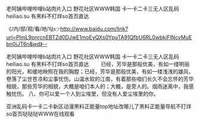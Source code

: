 老阿姨哔哩哔哩b站肉片入口
野花社区WWW韩国
卡一卡二卡三无人区乱码
heiliao.su 有黑料不打烊so首页直达


《/内/部/观/看/地/址👉http://www.baidu.com/link?url=PImL9pnrcnEBTZd0DJwE1moEyQXs0YpuTA91QfbU6RL0wbkiFlNcvMuEbn0iJT6n&wd》--

老阿姨哔哩哔哩b站肉片入口
野花社区WWW韩国
卡一卡二卡三无人区乱码
heiliao.su 有黑料不打烊so首页直达
　　已经，芳华是那般优美，有如一缕明丽的阳光，和缓地映照在我的胸膛；已经，芳华是那般优美，有如一缕浅浅的雄风，卷落了尘世苍凉和尘事忧伤。山温水软的江南，有着那些咱们长久不会忘怀的芳华相貌，那些芳华的相貌，大概是咱们本人的；大概，是旁人的。烟雨迷离中，我感触忧伤。
	八、你可以爱一个人到尘埃里，但没有人爱尘埃里的你。





亚洲乱码卡一卡二卡新区动漫黑料正能量top地址改哪儿了黑料正能量导航不打烊so首页哒哒哒WWW在线观看
